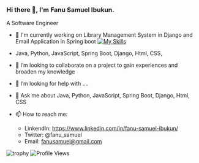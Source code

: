 ### Hi there 👋, I'm Fanu Samuel Ibukun.

A Software Engineer

- 🔭 I'm currently working on Library Management System in Django and Email Application in Spring boot 
[![My Skills](https://skillicons.dev/icons?i=java,python,html,css,js,postman,react,mysql)](https://skillicons.dev)
- Java, Python, JavaScript, Spring Boot, Django, Html, CSS,

- 👯 I’m looking to collaborate on a project to gain experiences and broaden my knowledge

- 🤔 I’m looking for help with ....

- 💬 Ask me about Java, Python, JavaScript, Spring Boot, Django, Html, CSS

- 📫 How to reach me: 
  - LinkendIn: https://www.linkedin.com/in/fanu-samuel-ibukun/
  - Twitter: @fanu_samuel
  - Email: fanusamuel@gmail.com

![trophy](https://github-profile-trophy.vercel.app/?username=Kinsammy&theme=nord)
![Profile Views](https://komarev.com/ghpvc/?username=Kinsammy&color=brightgreen&style=flat-square)

